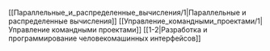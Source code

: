 [[Параллельные_и_распределенные_вычисления/1|Параллельные и распределенные вычисления]]
[[Управление_командными_проектами/1|Управление командными проектами]]
[[1-2|Разработка и программирование человекомашинных интерфейсов]]

